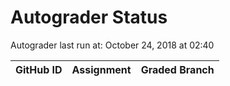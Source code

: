 # Autograder Status
Autograder last run at: October 24, 2018 at 02:40

| GitHub ID | Assignment | Graded Branch |
|-----------|------------|---------------|
